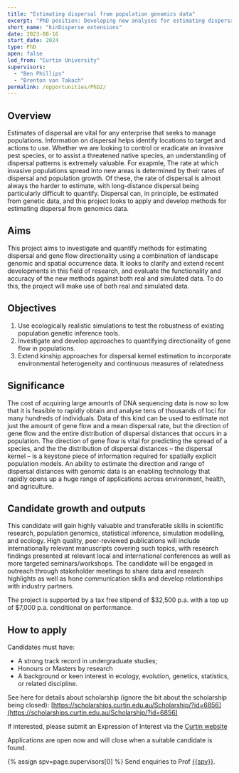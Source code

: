 ```yaml
---
title: "Estimating dispersal from population genomics data"
excerpt: "PhD position: Developing new analyses for estimating dispersal from genomics data"
short_name: "kinDisperse extensions"
date: 2023-08-16
start_date: 2024
type: PhD
open: false
led_from: "Curtin University"
supervisors:
  - "Ben Phillips"
  - "Brenton von Takach"
permalink: /opportunities/PhD2/
---
```


## Overview

Estimates of dispersal are vital for any enterprise that seeks to manage populations.  Information on dispersal helps identify locations to target and actions to use. Whether we are looking to control or eradicate an invasive pest species, or to assist a threatened native species, an understanding of dispersal patterns is extremely valuable. For exapmle, The rate at which invasive populations spread into new areas is determined by their rates of dispersal and population growth. Of these, the rate of dispersal is almost always the harder to estimate, with long-distance dispersal being particularly difficult to quantify.  Dispersal can, in principle, be estimated from genetic data, and this project looks to apply and develop methods for estimating dispersal from genomics data.

## Aims

This project aims to investigate and quantify methods for estimating dispersal and gene flow directionality using a combination of landscape genomic and spatial occurrence data. It looks to clarify and extend recent developments in this field of research, and evaluate the functionality and accuracy of the new methods against both real and simulated data. To do this, the project will make use of both real and simulated data.

## Objectives

1.	Use ecologically realistic simulations to test the robustness of existing population genetic inference tools.
2.  Investigate and develop approaches to quantifying directionality of gene flow in populations.
3.	Extend kinship approaches for dispersal kernel estimation to incorporate environmental heterogeneity and continuous measures of relatedness

## Significance

The cost of acquiring large amounts of DNA sequencing data is now so low that it is feasible to rapidly obtain and analyse tens of thousands of loci for many hundreds of individuals.  Data of this kind can be used to estimate not just the amount of gene flow and a mean dispersal rate, but the direction of gene flow and the entire distribution of dispersal distances that occurs in a population.  The direction of gene flow is vital for predicting the spread of a species, and the the distribution of dispersal distances – the dispersal kernel – is a keystone piece of information required for spatially explicit population models. An ability to estimate the direction and range of dispersal distances with genomic data is an enabling technology that rapidly opens up a huge range of applications across environment, health, and agriculture.

## Candidate growth and outputs

This candidate will gain highly valuable and transferable skills in scientific research, population genomics, statistical inference, simulation modelling, and ecology. High quality, peer-reviewed publications will include internationally relevant manuscripts covering such topics, with research findings presented at relevant local and international conferences as well as more targeted seminars/workshops. The candidate will be engaged in outreach through stakeholder meetings to share data and research highlights as well as hone communication skills and develop relationships with industry partners.

The project is supported by a tax free stipend of \$32,500 p.a. with a top up of \$7,000 p.a. conditional on performance.

## How to apply

Candidates must have:

- A strong track record in undergraduate studies;
- Honours or Masters by research
- A background or keen interest in ecology, evolution, genetics, statistics, or related discipline.

See here for details about scholarship (ignore the bit about the scholarship being closed):
[https://scholarships.curtin.edu.au/Scholarship/?id=6856](https://scholarships.curtin.edu.au/Scholarship/?id=6856)

If interested, please submit an Expression of Interest via the [Curtin website](https://forms.curtin.edu.au/Produce/Form/External%20Forms/Expression%20of%20Interest%20for%20Higher%20Degree%20by%20Research/)

Applications are open now and will close when a suitable candidate is found.

{% assign spv=page.supervisors[0] %}
Send enquiries to Prof <a href="mailto:{{site.data.authors[spv].email}}">{{spv}}</a>.